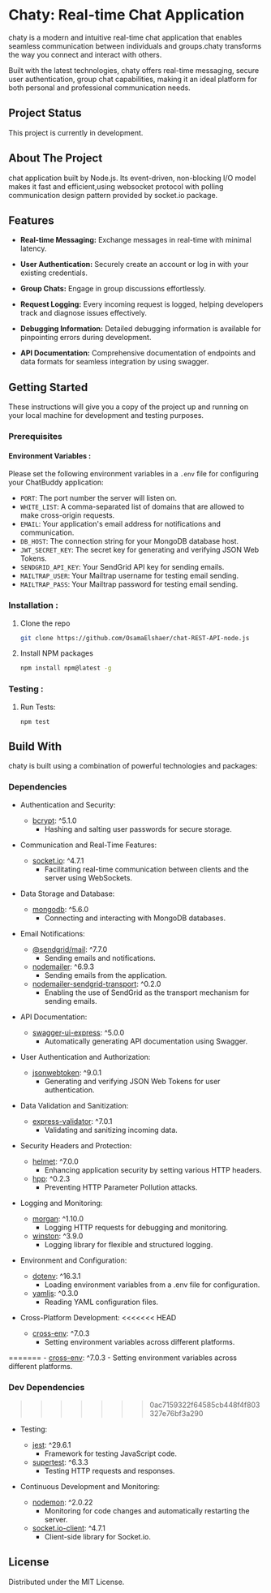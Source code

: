# Chaty: Real-time Chat Application

chaty is a modern and intuitive real-time chat application that enables seamless communication between individuals and groups.chaty transforms the way you connect and interact with others.

Built with the latest technologies, chaty offers real-time messaging, secure user authentication, group chat capabilities, making it an ideal platform for both personal and professional communication needs.

## Project Status

This project is currently in development.

## About The Project

chat application built by Node.js. Its event-driven, non-blocking I/O model makes it fast and efficient,using websocket protocol with polling communication design pattern provided by socket.io package.

## Features

-   **Real-time Messaging:** Exchange messages in real-time with minimal latency.
-   **User Authentication:** Securely create an account or log in with your existing credentials.
-   **Group Chats:** Engage in group discussions effortlessly.

-   **Request Logging:** Every incoming request is logged, helping developers track and diagnose issues effectively.
-   **Debugging Information:** Detailed debugging information is available for pinpointing errors during development.
-   **API Documentation:** Comprehensive documentation of endpoints and data formats for seamless integration by using swagger.

## Getting Started

These instructions will give you a copy of the project up and running on your local machine for development and testing purposes.

### Prerequisites

#### Environment Variables :

Please set the following environment variables in a `.env` file for configuring your ChatBuddy application:

-   `PORT`: The port number the server will listen on.
-   `WHITE_LIST`: A comma-separated list of domains that are allowed to make cross-origin requests.
-   `EMAIL`: Your application's email address for notifications and communication.
-   `DB_HOST`: The connection string for your MongoDB database host.
-   `JWT_SECRET_KEY`: The secret key for generating and verifying JSON Web Tokens.
-   `SENDGRID_API_KEY`: Your SendGrid API key for sending emails.
-   `MAILTRAP_USER`: Your Mailtrap username for testing email sending.
-   `MAILTRAP_PASS`: Your Mailtrap password for testing email sending.

### Installation :

1. Clone the repo
    ```sh
    git clone https://github.com/OsamaElshaer/chat-REST-API-node.js
    ```
2. Install NPM packages
    ```sh
    npm install npm@latest -g
    ```

### Testing :

1. Run Tests:
    ```
    npm test
    ```

## Build With

chaty is built using a combination of powerful technologies and packages:

### Dependencies

-   Authentication and Security:

    -   [bcrypt](https://www.npmjs.com/package/bcrypt): ^5.1.0
        -   Hashing and salting user passwords for secure storage.

-   Communication and Real-Time Features:

    -   [socket.io](https://www.npmjs.com/package/socket.io): ^4.7.1
        -   Facilitating real-time communication between clients and the server using WebSockets.

-   Data Storage and Database:

    -   [mongodb](https://www.npmjs.com/package/mongodb): ^5.6.0
        -   Connecting and interacting with MongoDB databases.

-   Email Notifications:

    -   [@sendgrid/mail](https://www.npmjs.com/package/@sendgrid/mail): ^7.7.0
        -   Sending emails and notifications.
    -   [nodemailer](https://www.npmjs.com/package/nodemailer): ^6.9.3
        -   Sending emails from the application.
    -   [nodemailer-sendgrid-transport](https://www.npmjs.com/package/nodemailer-sendgrid-transport): ^0.2.0
        -   Enabling the use of SendGrid as the transport mechanism for sending emails.

-   API Documentation:

    -   [swagger-ui-express](https://www.npmjs.com/package/swagger-ui-express): ^5.0.0
        -   Automatically generating API documentation using Swagger.

-   User Authentication and Authorization:

    -   [jsonwebtoken](https://www.npmjs.com/package/jsonwebtoken): ^9.0.1
        -   Generating and verifying JSON Web Tokens for user authentication.

-   Data Validation and Sanitization:

    -   [express-validator](https://www.npmjs.com/package/express-validator): ^7.0.1
        -   Validating and sanitizing incoming data.

-   Security Headers and Protection:

    -   [helmet](https://www.npmjs.com/package/helmet): ^7.0.0
        -   Enhancing application security by setting various HTTP headers.
    -   [hpp](https://www.npmjs.com/package/hpp): ^0.2.3
        -   Preventing HTTP Parameter Pollution attacks.

-   Logging and Monitoring:

    -   [morgan](https://www.npmjs.com/package/morgan): ^1.10.0
        -   Logging HTTP requests for debugging and monitoring.
    -   [winston](https://www.npmjs.com/package/winston): ^3.9.0
        -   Logging library for flexible and structured logging.

-   Environment and Configuration:

    -   [dotenv](https://www.npmjs.com/package/dotenv): ^16.3.1
        -   Loading environment variables from a .env file for configuration.
    -   [yamljs](https://www.npmjs.com/package/yamljs): ^0.3.0
        -   Reading YAML configuration files.

-   Cross-Platform Development:
<<<<<<< HEAD

    -   [cross-env](https://www.npmjs.com/package/cross-env): ^7.0.3
        -   Setting environment variables across different platforms.

=======
    -   [cross-env](https://www.npmjs.com/package/cross-env): ^7.0.3
        -   Setting environment variables across different platforms.

### Dev Dependencies

>>>>>>> 0ac7159322f64585cb448f4f803327e76bf3a290
-   Testing:

    -   [jest](https://www.npmjs.com/package/jest): ^29.6.1
        -   Framework for testing JavaScript code.
    -   [supertest](https://www.npmjs.com/package/supertest): ^6.3.3
        -   Testing HTTP requests and responses.

-   Continuous Development and Monitoring:
    -   [nodemon](https://www.npmjs.com/package/nodemon): ^2.0.22
        -   Monitoring for code changes and automatically restarting the server.
    -   [socket.io-client](https://www.npmjs.com/package/socket.io-client): ^4.7.1
        -   Client-side library for Socket.io.

<!-- GETTING STARTED -->

## License

Distributed under the MIT License.
